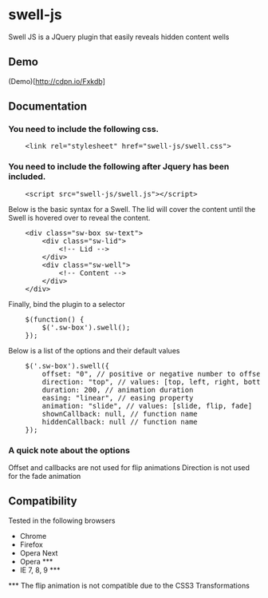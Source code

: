 swell-js
========

Swell JS is a JQuery plugin that easily reveals hidden content wells

Demo
----------------------------

(Demo)[http://cdpn.io/Fxkdb]

Documentation
-------------

### You need to include the following css.
<pre>
    &lt;link rel="stylesheet" href="swell-js/swell.css"&gt;
</pre>

### You need to include the following after Jquery has been included.
<pre>
   	&lt;script src="swell-js/swell.js"&gt;&lt;/script&gt;
</pre>

Below is the basic syntax for a Swell. The lid will cover the content until the Swell is hovered over to reveal the content.
<pre>
    &lt;div class="sw-box sw-text"&gt;
        &lt;div class="sw-lid"&gt;
            &lt;!-- Lid --&gt;
        &lt;/div&gt;
        &lt;div class="sw-well"&gt;
            &lt;!-- Content --&gt;
        &lt;/div&gt;
    &lt;/div&gt;
</pre>

Finally, bind the plugin to a selector
<pre>
    $(function() {
        $('.sw-box').swell();
    });
</pre>

Below is a list of the options and their default values
<pre>
    $('.sw-box').swell({
        offset: "0", // positive or negative number to offset the lid
        direction: "top", // values: [top, left, right, bottom]
        duration: 200, // animation duration
        easing: "linear", // easing property
        animation: "slide", // values: [slide, flip, fade]
        shownCallback: null, // function name
        hiddenCallback: null // function name
    });
</pre>

### A quick note about the options
Offset and callbacks are not used for flip animations
Direction is not used for the fade animation

Compatibility
-------------

Tested in the following browsers

+ Chrome
+ Firefox
+ Opera Next
+ Opera ***
+ IE 7, 8, 9 ***

*** The flip animation is not compatible due to the CSS3 Transformations